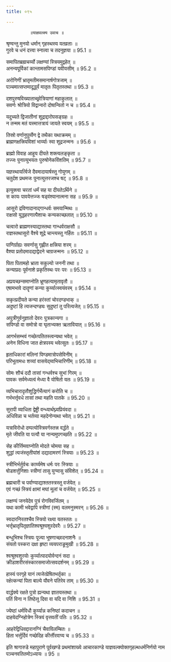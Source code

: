 ```yaml
---
title: ०९५

---
```

             ॥याज्ञवल्क्य उवाच ॥  
श्रृण्वन्तु मुनयो धर्मान् गृहस्थस्य यतव्रताः ॥  
गुरवे च धनं दत्त्वा स्नात्वा च तदनुज्ञया ॥ 95.1 ॥  
  
समापितब्रह्मचर्य्यो लक्षण्यां स्त्रियमुद्वहेत् ॥  
अनन्यपूर्विकां कान्तामसपिण्डां यवीयसीम् ॥ 95.2 ॥  
  
अरोगिणीं भ्रातृमतीमसमानार्षगोत्रजाम् ॥  
पञ्चमात्सप्तमादूर्द्ध्वं मातृतः पितृतस्तथा ॥ 95.3 ॥  
  
दशपुरुषविख्याताच्छ्रोत्रियाणां महाकुलात् ॥  
सवर्णः श्रोत्रियो विद्वान्वरो दोषान्वितो न च ॥ 95.4 ॥  
  
यदुच्यते द्विजातीनां शूद्राद्दारोपसङ्ग्रहः ॥  
न तन्मम मतं यस्मात्तत्रायं जायते स्वयम् ॥ 95.5 ॥  
  
तिस्रो वर्णानुपूर्व्येण द्वे तथैका यथाक्रमम् ॥  
ब्राह्मणक्षत्त्रियविशां भार्य्याः स्वा शूद्रजन्मनः ॥ 95.6 ॥  
  
ब्राह्मो विवाह आहूय दीयते शक्त्यलङ्कृता ॥  
तज्जः पुनात्युभयतः पुरुषोनेकविंशतिम् ॥ 95.7 ॥  
  
यज्ञस्थायर्त्विजे दैवमादायार्षस्तु गोयुगम् ॥  
चतुर्दश प्रथमजः पुनात्युत्तरजश्च षट् ॥ 95.8 ॥  
  
इत्युक्त्वा चरतां धर्मं सह या दीयतेऽर्थिने ॥  
स कायः पावयेत्तज्जः षड्वंश्यानात्मना सह ॥ 95.9 ॥  
  
आसुरो द्रविणादानाद्गान्धर्वः समयान्मिथः ॥  
राक्षसो युद्धहरणात्पैशाचः कन्यकाच्छलात् ॥ 95.10 ॥  
  
चत्वारो ब्राह्मणस्याद्यास्तथा गान्धर्वराक्षसौ ॥  
राज्ञस्तथासुरो वैश्ये शूद्रे चान्त्यस्तु गर्हितः ॥ 95.11 ॥  
  
पाणिर्ग्राह्यः सवर्णासु गृह्णीत क्षत्त्रिया शरम् ॥  
वैश्या प्रतोदमादद्याद्वेदने चाग्रजन्मनः ॥ 95.12 ॥  
  
पिता पितामहो भ्राता सकुल्यो जननी तथा ॥  
कन्याप्रदः पूर्वनाशे प्रकृतिस्थः परः परः ॥ 95.13 ॥  
  
अप्रयच्छन्समाप्नोति भ्रूणहत्यामृतावृतौ ॥  
एषामभावे दातॄणां कन्या कुर्य्यात्स्वयंवरम् ॥ 95.14 ॥  
  
सकृत्प्रदीयते कन्या हरंस्तां चोरदण्डभाक् ॥  
अदुष्टां हि त्यजन्दण्ड्यः सुदुष्टां तु परित्यजेत् ॥ 95.15 ॥  
  
अपुत्रीगुर्वनुज्ञातो देवरः पुत्रकान्यगा ॥  
सपिण्डो वा समोत्रो वा घृताभ्यक्त ऋतावियात् ॥ 95.16 ॥  
  
आगर्भसम्भवं गच्छेत्पतितस्त्वन्यथा भवेत् ॥  
अनेन विधिना जात क्षेत्रपस्य भवेत्सुतः ॥ 95.17 ॥  
  
हृताधिकारां मलिनां पिण्डमात्रोपसेविनीम् ॥  
परिभूतामधः शय्यां वासयेद्य्वभिचारिणीम् ॥ 95.18 ॥  
  
सोमः शौचं ददौ तासां गन्धर्वश्च सुभां गिरम् ॥  
पावकः सर्वमेध्यत्वं मेध्या वै योषितो यतः ॥ 95.19 ॥  
  
व्यभिचारादृतौशुद्धिर्गर्भेत्यागं करोति च ॥  
गर्भभर्त्तृवधे तासां तथा महति पातके ॥ 95.20 ॥  
  
सुरापी व्याधिता द्वेष्ट्री वन्ध्यार्थघ्न्यप्रियंवदा ॥  
अधिविन्ना च भर्तव्या महदेनोन्यथा भवेत् ॥ 95.21 ॥  
  
यत्राविरोधो दम्पत्योस्त्रिवर्गस्तत्त्र वर्द्धते ॥  
मृते जीवति या पत्यौ या नान्यमुपगच्छति ॥ 95.22 ॥  
  
सेह कीर्त्तिमवाप्नोति मोदते चोमया सह ॥  
शुद्धां त्यजंस्तृतीयांशं दद्यादामरणं स्त्रियाः ॥ 95.23 ॥  
  
स्त्रीभिर्भर्तुर्वचः कार्य्यमेष धर्मः परः स्त्रियाः ॥  
षोडशर्त्तुनिशाः स्त्रीणां तासु युग्मासु संविशेत् ॥ 95.24 ॥  
  
ब्रह्मचारी च पर्वाण्याद्याश्ततस्त्रस्तु वर्जयेत् ॥  
एवं गच्छं स्त्रियं क्षामां मघां मूलां च वर्जयेत् ॥ 95.25 ॥  
  
लक्षण्यं जनयेदेव पुत्रं रोगविवर्जितम् ॥  
यथा कामी भवेद्वापि स्त्रीणां (स्म) वलमनुस्मरन् ॥ 95.26 ॥  
  
स्वदारनिरतश्चैव स्त्रियो रक्ष्या यतस्ततः ॥  
भर्त्तृभ्रातृपितृज्ञातिश्वश्रूश्वशुरदेवरैः ॥ 95.27 ॥  
  
बन्धुभिश्च स्त्रियः पूज्या भूषणाच्छादनाशनैः ॥  
संयतो पस्करा दक्षा हृष्टा व्ययपराङूमुखी ॥ 95.28 ॥  
  
श्वश्रूश्वशुरयोः कुर्य्यात्पादयोर्वन्दनं सदा ॥  
क्रीडाशरीरसंस्कारसमाजोत्सवदर्शनम् ॥ 95.29 ॥  
  
हास्यं परगृहे यानं त्यजेत्प्रेषितभर्तृका ॥  
रक्षेत्कन्यां पिता बाल्ये यौवने पतिरेव ताम् ॥ 95.30 ॥  
  
वार्द्धक्ये रक्षते पुत्रो ह्यन्यथा ज्ञातयस्तथा ॥  
पतिं विना न तिष्ठेत्तु दिवा वा यदि वा निशि ॥ 95.31 ॥  
  
ज्येष्ठां धर्मविधौ कुर्य्यान्न कनिष्ठां कदाचन ॥  
दाहयेदग्निहोत्रेण स्त्रियं वृत्तवतीं पतिः ॥ 95.32 ॥  
  
आहरेद्विधिवद्दारानग्निं चैवाविलम्बितः ॥  
हिता भर्त्तुर्दिवं गच्छेदिह कीर्त्तीरवाप्य च ॥ 95.33 ॥  
  
इति श्रागारुडे महापुराणे पूर्वखण्डे प्रथमांशाख्ये आचारकाण्डे याज्ञवल्क्योक्तगृहल्थधर्मनिर्णयो नाम पञ्चनवतितमोऽध्यायः ॥ 95 ॥